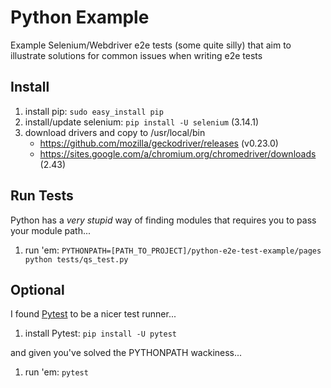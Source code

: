 # Python Example
Example Selenium/Webdriver e2e tests (some quite silly) that aim to illustrate solutions for common issues when writing e2e tests

## Install
1. install pip: `sudo easy_install pip`
1. install/update selenium: `pip install -U selenium` (3.14.1)
1. download drivers and copy to /usr/local/bin
    - https://github.com/mozilla/geckodriver/releases (v0.23.0)
    - https://sites.google.com/a/chromium.org/chromedriver/downloads (2.43)

## Run Tests
Python has a _very stupid_ way of finding modules that requires you to pass your module path...
1. run 'em: `PYTHONPATH=[PATH_TO_PROJECT]/python-e2e-test-example/pages python tests/qs_test.py`

## Optional
I found [Pytest](https:pytest.org) to be a nicer test runner...
1. install Pytest: `pip install -U pytest`

and given you've solved the PYTHONPATH wackiness...

1. run 'em: `pytest`